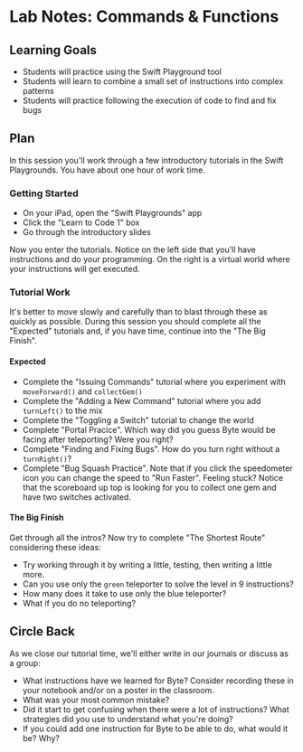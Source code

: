 # Lab Notes: Commands & Functions

## Learning Goals

* Students will practice using the Swift Playground tool
* Students will learn to combine a small set of instructions into complex patterns
* Students will practice following the execution of code to find and fix bugs

## Plan

In this session you'll work through a few introductory tutorials in the Swift Playgrounds. You have about one hour of work time.

### Getting Started

* On your iPad, open the "Swift Playgrounds" app
* Click the "Learn to Code 1" box
* Go through the introductory slides

Now you enter the tutorials. Notice on the left side that you'll have instructions and do your programming. On the right is a virtual world where your instructions will get executed.

### Tutorial Work

It's better to move slowly and carefully than to blast through these as quickly as possible. During this session you should complete all the "Expected" tutorials and, if you have time, continue into the "The Big Finish".

#### Expected

* Complete the "Issuing Commands" tutorial where you experiment with `moveForward()` and `collectGem()`
* Complete the "Adding a New Command" tutorial where you add `turnLeft()` to the mix
* Complete the "Toggling a Switch" tutorial to change the world
* Complete "Portal Pracice". Which way did you guess Byte would be facing after teleporting? Were you right?
* Complete "Finding and Fixing Bugs". How do you turn right without a `turnRight()`?
* Complete "Bug Squash Practice". Note that if you click the speedometer icon you can change the speed to "Run Faster". Feeling stuck? Notice that the scoreboard up top is looking for you to collect one gem and have two switches activated.

#### The Big Finish

Get through all the intros? Now try to complete "The Shortest Route" considering these ideas:

* Try working through it by writing a little, testing, then writing a little more.
* Can you use only the `green` teleporter to solve the level in 9 instructions?
* How many does it take to use only the blue teleporter?
* What if you do no teleporting?

## Circle Back

As we close our tutorial time, we'll either write in our journals or discuss as a group:

* What instructions have we learned for Byte? Consider recording these in your notebook and/or on a poster in the classroom.
* What was your most common mistake?
* Did it start to get confusing when there were a lot of instructions? What strategies did you use to understand what you're doing?
* If you could add one instruction for Byte to be able to do, what would it be? Why?
